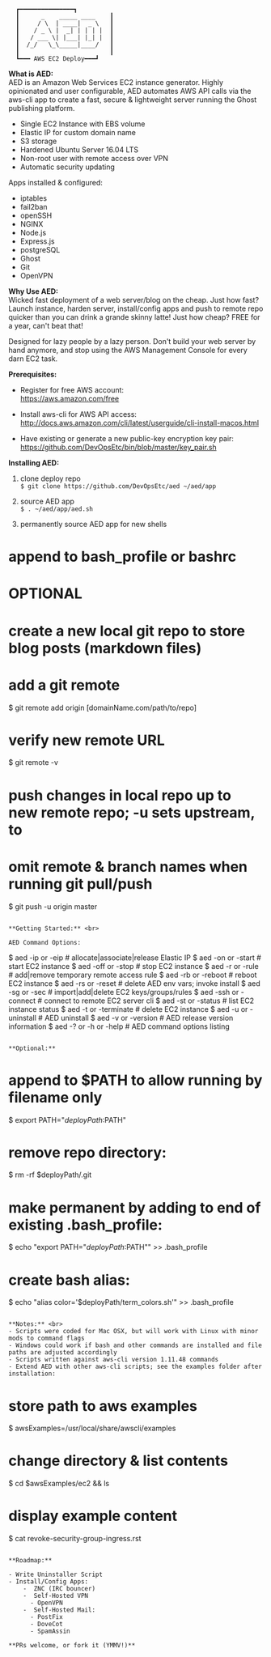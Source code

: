 ```
  ┏━━━━━━━━━━━━━━━┓
  ┃      _    _____ ____    ┃
  ┃     / \  | ____|  _ \   ┃
  ┃    / _ \ |  _| | | | |  ┃
  ┃   / ___ \| |___| |_| |  ┃
  ┃  /_/   \_\_____|____/   ┃
  ┃                         ┃
  ┗━━━ AWS EC2 Deploy━━━┛
```

**What is AED:** <br>
AED is an Amazon Web Services EC2 instance generator. Highly opinionated and user configurable, AED automates AWS API calls via the aws-cli app to create a fast, secure & lightweight server running the Ghost publishing platform.

  - Single EC2 Instance with EBS volume
  - Elastic IP for custom domain name
  - S3 storage
  - Hardened Ubuntu Server 16.04 LTS
  - Non-root user with remote access over VPN
  - Automatic security updating

Apps installed & configured:

  - iptables
  - fail2ban
  - openSSH
  - NGINX
  - Node.js
  - Express.js
  - postgreSQL
  - Ghost
  - Git
  - OpenVPN

**Why Use AED:** <br>
Wicked fast deployment of a web server/blog on the cheap. Just how fast? Launch instance, harden server, install/config apps and push to remote repo quicker than you can drink a grande skinny latte! Just how cheap? FREE for a year, can't beat that!

Designed for lazy people by a lazy person. Don't build your web server by hand anymore, and stop using the AWS Management Console for every darn EC2 task.

**Prerequisites:** <br>
  - Register for free AWS account: <br>
      https://aws.amazon.com/free

  - Install aws-cli for AWS API access: <br>
      http://docs.aws.amazon.com/cli/latest/userguide/cli-install-macos.html

  - Have existing or generate a new public-key encryption key pair: <br>
      https://github.com/DevOpsEtc/bin/blob/master/key_pair.sh

**Installing AED:** <br>
  1. clone deploy repo <br>
  `$ git clone https://github.com/DevOpsEtc/aed ~/aed/app`

  2. source AED app <br>
  `$ . ~/aed/app/aed.sh`

  3. permanently source AED app for new shells <br>
  # append to bash_profile or bashrc

  # OPTIONAL

  # create a new local git repo to store blog posts (markdown files)

  # add a git remote
  $ git remote add origin [domainName.com/path/to/repo]

  # verify new remote URL
  $ git remote -v               

  # push changes in local repo up to new remote repo; -u sets upstream, to
  # omit remote & branch names when running git pull/push
  $ git push -u origin master
  ```

**Getting Started:** <br>

AED Command Options:
```
$ aed -ip or -eip         # allocate|associate|release Elastic IP
$ aed -on or -start       # start EC2 instance
$ aed -off or -stop       # stop EC2 instance
$ aed -r or -rule         # add|remove temporary remote access rule
$ aed -rb or -reboot      # reboot EC2 instance
$ aed -rs or -reset       # delete AED env vars; invoke install
$ aed -sg or -sec         # import|add|delete EC2 keys/groups/rules
$ aed -ssh or -connect    # connect to remote EC2 server cli
$ aed -st or -status      # list EC2 instance status
$ aed -t or -terminate    # delete EC2 instance
$ aed -u or -uninstall    # AED uninstall
$ aed -v or -version      # AED release version information
$ aed -? or -h or -help   # AED command options listing
```

**Optional:**
  ```
  # append to $PATH to allow running by filename only
  $ export PATH="$deployPath:$PATH"

  # remove repo directory:
  $ rm -rf $deployPath/.git

  # make permanent by adding to end of existing .bash_profile:
  $ echo "export PATH="$deployPath:$PATH"" >> .bash_profile

  # create bash alias:
  $ echo "alias color='$deployPath/term_colors.sh'" >> .bash_profile
  ```

**Notes:** <br>
- Scripts were coded for Mac OSX, but will work with Linux with minor mods to command flags
- Windows could work if bash and other commands are installed and file paths are adjusted accordingly
- Scripts written against aws-cli version 1.11.48 commands
- Extend AED with other aws-cli scripts; see the examples folder after installation:

```
# store path to aws examples
$ awsExamples=/usr/local/share/awscli/examples

# change directory & list contents
$ cd $awsExamples/ec2 && ls

# display example content
$ cat revoke-security-group-ingress.rst
```

**Roadmap:**

- Write Uninstaller Script
- Install/Config Apps:
	-  ZNC (IRC bouncer)
	-  Self-Hosted VPN
      - OpenVPN
	-  Self-Hosted Mail:
      - PostFix
      - DoveCot
      - SpamAssin

**PRs welcome, or fork it (YMMV!)**
